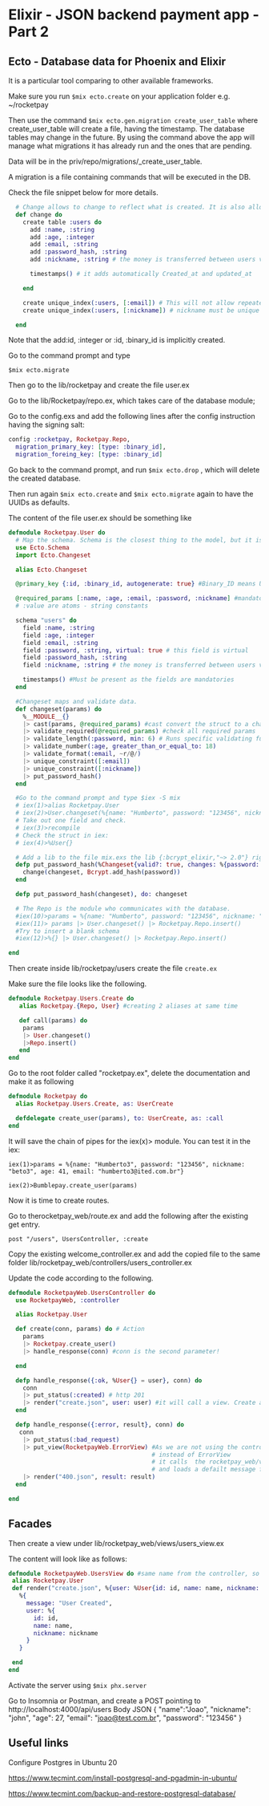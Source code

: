 # Elixir - JSON backend payment app - Part 2

## Ecto - Database data for Phoenix and Elixir

It is a particular tool comparing to other available frameworks.

Make sure you run `$mix ecto.create` on your application folder e.g. ~/rocketpay

Then use the command `$mix ecto.gen.migration create_user_table` where create_user_table will create a file, having the timestamp. The database tables may change in the future.
By using the command above the app will manage what migrations it has already run and the ones that are pending.

Data will be in the priv/repo/migrations/<timestamp>_create_user_table.

A migration is a file containing commands that will be executed in the DB.

Check the file snippet below for more details.

```elixir
  # Change allows to change to reflect what is created. It is also allow rollbacks
  def change do
    create table :users do
      add :name, :string
      add :age, :integer
      add :email, :string
      add :password_hash, :string
      add :nickname, :string # the money is transferred between users via nickname

      timestamps() # it adds automatically Created_at and updated_at

    end

    create unique_index(:users, [:email]) # This will not allow repeated emails
    create unique_index(:users, [:nickname]) # nickname must be unique as well.

  end

```
Note that the add:id, :integer or :id, :binary_id is implicitly created.

Go to the command prompt and type

`$mix ecto.migrate`

Then go to the lib/rocketpay and create the file user.ex

Go to the lib/Rocketpay/repo.ex, which takes care of the database module;

Go to the config.exs and add the following lines after the config instruction having the signing salt:

```elixir
config :rocketpay, Rocketpay.Repo,
  migration_primary_key: [type: :binary_id],
  migration_foreing_key: [type: :binary_id]
```

Go back to the command prompt, and run `$mix ecto.drop` , which will delete the created database.

Then run again `$mix ecto.create` and `$mix ecto.migrate` again to have the UUIDs as defaults.

The content of the file user.ex should be something like
```elixir
defmodule Rocketpay.User do
  # Map the schema. Schema is the closest thing to the model, but it is only data mapping here.any()
  use Ecto.Schema
  import Ecto.Changeset

  alias Ecto.Changeset

  @primary_key {:id, :binary_id, autogenerate: true} #Binary_ID means UUID.

  @required_params [:name, :age, :email, :password, :nickname] #mandatory fields
  # :value are atoms - string constants

  schema "users" do
    field :name, :string
    field :age, :integer
    field :email, :string
    field :password, :string, virtual: true # this field is virtual
    field :password_hash, :string
    field :nickname, :string # the money is transferred between users via nickname

    timestamps() #Must be present as the fields are mandatories
  end

  #Changeset maps and validate data.
  def changeset(params) do
    %__MODULE__{}
    |> cast(params, @required_params) #cast convert the struct to a changeset (check with IO.Inspect())
    |> validate_required(@required_params) #check all required params
    |> validate_length(:password, min: 6) # Runs specific validating functions
    |> validate_number(:age, greater_than_or_equal_to: 18)
    |> validate_format(:email, ~r/@/)
    |> unique_constraint([:email])
    |> unique_constraint([:nickname])
    |> put_password_hash()
  end

  #Go to the command prompt and type $iex -S mix
  # iex(1)>alias Rocketpay.User
  # iex(2)>User.changeset(%{name: "Humberto", password: "123456", nickname: "beto", age: 41, email: "humberto@ited.com.br"})
  # Take out one field and check.
  # iex(3)>recompile
  # Check the struct in iex:
  # iex(4)>%User{}

  # Add a lib to the file mix.exs the lib {:bcrypt_elixir,"~> 2.0"} right after credo
  defp put_password_hash(%Changeset{valid?: true, changes: %{password: password}} = changeset) do
    change(changeset, Bcrypt.add_hash(password))
  end

  defp put_password_hash(changeset), do: changeset

  # The Repo is the module who communicates with the database.
  #iex(10)>params = %{name: "Humberto", password: "123456", nickname: "beto", age: 41, email: "humberto@ited.com.br"}
  #iex(11)> params |> User.changeset() |> Rocketpay.Repo.insert()
  #Try to insert a blank schema
  #iex(12)>%{} |> User.changeset() |> Rocketpay.Repo.insert()

end

```

Then create inside lib/rocketpay/users create the file `create.ex`

Make sure the file looks like the following.

```elixir
defmodule Rocketpay.Users.Create do
   alias Rocketpay.{Repo, User} #creating 2 aliases at same time

   def call(params) do
    params
    |> User.changeset()
    |>Repo.insert()
   end
end

```

Go to the root folder called "rocketpay.ex", delete the documentation and make it as following

```elixir
defmodule Rocketpay do
  alias Rocketpay.Users.Create, as: UserCreate

  defdelegate create_user(params), to: UserCreate, as: :call
end
```

It will save the chain of pipes for the iex(x)> module.
You can test it in the iex:

`iex(1)>params = %{name: "Humberto3", password: "123456", nickname: "beto3", age: 41, email: "humberto3@ited.com.br"}`

`iex(2)>Bumblepay.create_user(params) `

Now it is time to create routes.

Go to therocketpay_web/route.ex and add the following after the existing get entry.

`post "/users", UsersController, :create`

Copy the existing welcome_controller.ex and add the copied file to the same folder 
lib/rocketpay_web/controllers/users_controller.ex

Update the code according to the following.

```elixir
defmodule RocketpayWeb.UsersController do
  use RocketpayWeb, :controller

  alias Rocketpay.User

  def create(conn, params) do # Action
    params
    |> Rocketpay.create_user()
    |> handle_response(conn) #conn is the second parameter!

  end

  defp handle_response({:ok, %User{} = user}, conn) do
    conn
    |> put_status(:created) # http 201
    |> render("create.json", user: user) #it will call a view. Create a view with same name of the controller
  end

  defp handle_response({:error, result}, conn) do
   conn
    |> put_status(:bad_request)
    |> put_view(RocketpayWeb.ErrorView) #As we are not using the controller name,  it is calling "ErrorView"
                                        # instead of ErrorView
                                        # it calls  the rocketpay_web/views/error_view.ex
                                        # and loads a defailt message from template.
    |> render("400.json", result: result)
  end

end
```

## Facades

 Then create a view under lib/rocketpay_web/views/users_view.ex

 The content will look like as follows:

 ```elixir
 defmodule RocketpayWeb.UsersView do #same name from the controller, so it renders correctly
  alias Rocketpay.User
  def render("create.json", %{user: %User{id: id, name: name, nickname: nickname}}) do
    %{
      message: "User Created",
      user: %{
        id: id,
        name: name,
        nickname: nickname
      }
    }

  end
end
 ```

Activate the server using `$mix phx.server`

Go to Insomnia or Postman, and create a POST pointing to http://localhost:4000/api/users
Body JSON
{
    "name":"Joao",
    "nickname": "john",
    "age": 27,
    "email": "joao@test.com.br",
    "password": "123456"
}







## Useful links

Configure Postgres in Ubuntu 20

https://www.tecmint.com/install-postgresql-and-pgadmin-in-ubuntu/

https://www.tecmint.com/backup-and-restore-postgresql-database/


